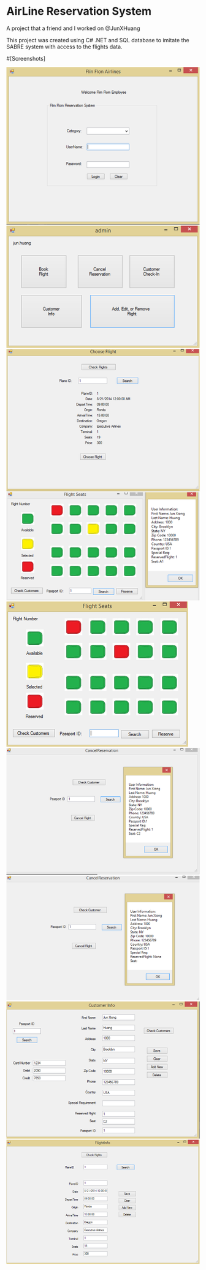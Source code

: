 AirLine Reservation System
============================

A project that a friend and I worked on @JunXHuang

This project was created using C# .NET and SQL database to imitate the SABRE system with access to the flights data.

#[Screenshots]

![ScreenShot](https://raw.githubusercontent.com/georgehzhang/AirLine/master/Screenshots/login_screen.PNG "Login Screen")
![ScreenShot](https://raw.githubusercontent.com/georgehzhang/AirLine/master/Screenshots/admin_screen.PNG "Admin Screen")
![ScreenShot](https://raw.githubusercontent.com/georgehzhang/AirLine/master/Screenshots/choose_flight.PNG "Choose Flight Screen")
![ScreenShot](https://raw.githubusercontent.com/georgehzhang/AirLine/master/Screenshots/select_flight.PNG "Seat Reserve Screen ")
![ScreenShot](https://raw.githubusercontent.com/georgehzhang/AirLine/master/Screenshots/updated_flight.PNG "Seat Reserve Screen Updated")
![ScreenShot](https://raw.githubusercontent.com/georgehzhang/AirLine/master/Screenshots/cancel_flight.PNG "Cancel Flight Screen")
![ScreenShot](https://raw.githubusercontent.com/georgehzhang/AirLine/master/Screenshots/flight_cancelled.PNG "Cancel Flight Screen Updated")
![ScreenShot](https://raw.githubusercontent.com/georgehzhang/AirLine/master/Screenshots/customer_info.PNG "Customer Info Screen")
![ScreenShot](https://raw.githubusercontent.com/georgehzhang/AirLine/master/Screenshots/flight_info.PNG "Flight Info Screen")
